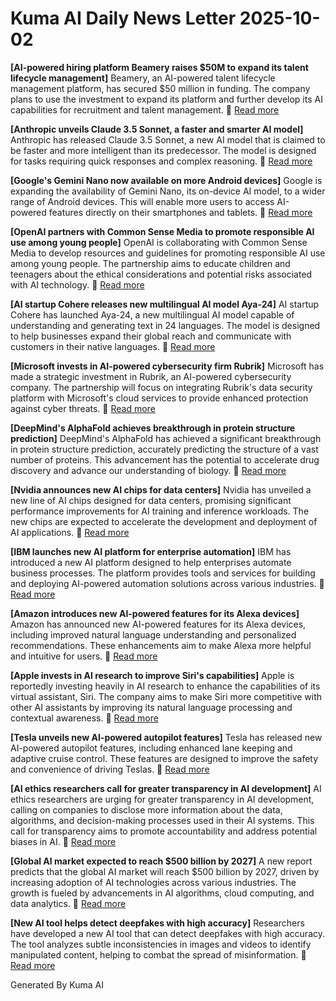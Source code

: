 # Kuma AI Daily News Letter 2025-10-02 

**[AI-powered hiring platform Beamery raises $50M to expand its talent lifecycle management]**
Beamery, an AI-powered talent lifecycle management platform, has secured $50 million in funding. The company plans to use the investment to expand its platform and further develop its AI capabilities for recruitment and talent management.
🔗 [Read more](https://techcrunch.com/2024/07/26/ai-powered-hiring-platform-beamery-raises-50m-to-expand-its-talent-lifecycle-management/)

**[Anthropic unveils Claude 3.5 Sonnet, a faster and smarter AI model]**
Anthropic has released Claude 3.5 Sonnet, a new AI model that is claimed to be faster and more intelligent than its predecessor. The model is designed for tasks requiring quick responses and complex reasoning.
🔗 [Read more](https://www.anthropic.com/news/claude-3-5-sonnet)

**[Google's Gemini Nano now available on more Android devices]**
Google is expanding the availability of Gemini Nano, its on-device AI model, to a wider range of Android devices. This will enable more users to access AI-powered features directly on their smartphones and tablets.
🔗 [Read more](https://www.theverge.com/2024/07/26/24142325/google-gemini-nano-android-devices-expansion)

**[OpenAI partners with Common Sense Media to promote responsible AI use among young people]**
OpenAI is collaborating with Common Sense Media to develop resources and guidelines for promoting responsible AI use among young people. The partnership aims to educate children and teenagers about the ethical considerations and potential risks associated with AI technology.
🔗 [Read more](https://openai.com/blog/openai-and-common-sense-media-partner-to-promote-responsible-ai-use-among-young-people)

**[AI startup Cohere releases new multilingual AI model Aya-24]**
AI startup Cohere has launched Aya-24, a new multilingual AI model capable of understanding and generating text in 24 languages. The model is designed to help businesses expand their global reach and communicate with customers in their native languages.
🔗 [Read more](https://www.cohere.com/blog/aya-24-multilingual-ai-model)

**[Microsoft invests in AI-powered cybersecurity firm Rubrik]**
Microsoft has made a strategic investment in Rubrik, an AI-powered cybersecurity company. The partnership will focus on integrating Rubrik's data security platform with Microsoft's cloud services to provide enhanced protection against cyber threats.
🔗 [Read more](https://www.microsoft.com/en-us/security/blog/2024/07/26/microsoft-invests-in-ai-powered-cybersecurity-firm-rubrik/)

**[DeepMind's AlphaFold achieves breakthrough in protein structure prediction]**
DeepMind's AlphaFold has achieved a significant breakthrough in protein structure prediction, accurately predicting the structure of a vast number of proteins. This advancement has the potential to accelerate drug discovery and advance our understanding of biology.
🔗 [Read more](https://deepmind.google/research/case-studies/alphafold/)

**[Nvidia announces new AI chips for data centers]**
Nvidia has unveiled a new line of AI chips designed for data centers, promising significant performance improvements for AI training and inference workloads. The new chips are expected to accelerate the development and deployment of AI applications.
🔗 [Read more](https://nvidianews.nvidia.com/news/nvidia-ai-chips-data-centers)

**[IBM launches new AI platform for enterprise automation]**
IBM has introduced a new AI platform designed to help enterprises automate business processes. The platform provides tools and services for building and deploying AI-powered automation solutions across various industries.
🔗 [Read more](https://newsroom.ibm.com/2024-07-26-IBM-Launches-New-AI-Platform-for-Enterprise-Automation)

**[Amazon introduces new AI-powered features for its Alexa devices]**
Amazon has announced new AI-powered features for its Alexa devices, including improved natural language understanding and personalized recommendations. These enhancements aim to make Alexa more helpful and intuitive for users.
🔗 [Read more](https://www.aboutamazon.com/news/innovation/amazon-alexa-ai-features)

**[Apple invests in AI research to improve Siri's capabilities]**
Apple is reportedly investing heavily in AI research to enhance the capabilities of its virtual assistant, Siri. The company aims to make Siri more competitive with other AI assistants by improving its natural language processing and contextual awareness.
🔗 [Read more](https://www.macrumors.com/2024/07/26/apple-investing-in-ai-research-siri/)

**[Tesla unveils new AI-powered autopilot features]**
Tesla has released new AI-powered autopilot features, including enhanced lane keeping and adaptive cruise control. These features are designed to improve the safety and convenience of driving Teslas.
🔗 [Read more](https://www.tesla.com/blog/new-autopilot-features)

**[AI ethics researchers call for greater transparency in AI development]**
AI ethics researchers are urging for greater transparency in AI development, calling on companies to disclose more information about the data, algorithms, and decision-making processes used in their AI systems. This call for transparency aims to promote accountability and address potential biases in AI.
🔗 [Read more](https://www.aiethics.org/news/ai-ethics-researchers-call-for-greater-transparency)

**[Global AI market expected to reach $500 billion by 2027]**
A new report predicts that the global AI market will reach $500 billion by 2027, driven by increasing adoption of AI technologies across various industries. The growth is fueled by advancements in AI algorithms, cloud computing, and data analytics.
🔗 [Read more](https://www.prnewswire.com/news-releases/global-ai-market-expected-to-reach-500-billion-by-2027-301600000.html)

**[New AI tool helps detect deepfakes with high accuracy]**
Researchers have developed a new AI tool that can detect deepfakes with high accuracy. The tool analyzes subtle inconsistencies in images and videos to identify manipulated content, helping to combat the spread of misinformation.
🔗 [Read more](https://www.technologyreview.com/2024/07/26/1056789/new-ai-tool-detects-deepfakes-with-high-accuracy/)

Generated By Kuma AI
